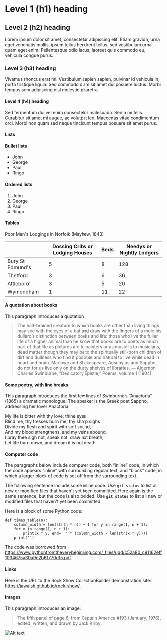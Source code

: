 # Level 1 (h1) heading

## Level 2 (h2) heading

Lorem ipsum dolor sit amet, consectetur adipiscing elit. Etiam gravida, urna eget venenatis mollis, ipsum tellus hendrerit tellus, sed vestibulum urna quam eget enim. Pellentesque odio lacus, laoreet quis commodo eu, vehicula congue purus.

### Level 3 (h3) heading

Vivamus rhoncus erat mi. Vestibulum sapien sapien, pulvinar id vehicula in, porta tristique ligula. Sed commodo diam sit amet dui posuere luctus. Morbi tempus sem adipiscing nisl molestie pharetra.

#### Level 4 (h4) heading

Sed fermentum dui vel enim consectetur malesuada. Sed a mi felis. Curabitur sit amet mi augue, ac volutpat leo. Maecenas vitae condimentum orci. Morbi non quam sed neque tincidunt tempus posuere sit amet purus.

#### Lists

#### Bullet lists

- John
- George
- Paul
- Ringo

#### Ordered lists

1. John
2. George
3. Paul
4. Ringo

#### Tables

Poor Man's Lodgings in Norfolk (Mayhew, 1843)

| | Dossing Cribs or Lodging Houses |	Beds |	Needys or Nightly Lodgers |
|---|---|---|---|
| Bury St Edmund's|	5|	8|	128|
|Thetford|	3|	6|	36|
|Attleboro'|	3|	5|	20|
|Wymondham|	1|	11|	22|


#### A quotation about books

This paragraph introduces a quotation:


> The half-brained creature to whom books are other than living things may see with the eyes of a bat and draw with the fingers of a mole his dullard’s distinction between books and life: those who live the fuller life of a higher animal than he know that books are to poets as much part of that life as pictures are to painters or as music is to musicians, dead matter though they may be to the spiritually still-born children of dirt and dullness who find it possible and natural to live while dead in heart and brain. Marlowe and Shakespeare, Aeschylus and Sappho, do not for us live only on the dusty shelves of libraries.
— Algernon Charles Swinburne, “Dedicatory Epistle,” Poems, volume 1 (1904).


#### Some poetry, with line breaks

This paragraph introduces the first few lines of Swinburne’s “Anactoria” (1865) a dramatic monologue. The speaker is the Greek poet Sappho, addressing her lover Anactoria:

My life is bitter with thy love; thine eyes  
Blind me, thy tresses burn me, thy sharp sighs  
Divide my flesh and spirit with soft sound,  
And my blood strengthens, and my veins abound.  
I pray thee sigh not, speak not, draw not breath;  
Let life burn down, and dream it is not death.

#### Computer code

The paragraphs below include computer code, both “inline” code, in which the code appears “inline” with surrounding regular text, and “block” code, in which a larger block of code is set off from the surrounding text.

The following sentence include some inline code. Use `git status` to list all new or modified files that haven't yet been committed. Here again is the same sentence, but the code is also bolded. Use **`git status`** to list all new or modified files that haven't yet been committed.

Here is a block of some Python code:

```
def times_table(n):
    column_width = len(str(n * n)) + 1 for y in range(1, n + 1):
    for x in range(1, n + 1):
        print(x * y, end=' ' * (column_width - len(str(x * y))))
    print('')
```

The code was borrowed from https://www.pythonfromtheverybeginning.com/_files/ugd/c52a80_c91162eff1034675a30a9e2b61770df5.pdf.

#### Links

Here is the URL to the Rock Show CollectionBuilder demonstration site: https://jawalsh.github.io/rock-show/.

#### Images

This paragraph introduces an image:

> The fifth panel of page 6, from Captain America #193 (January, 1976), edited, written, and drawn by Jack Kirby.

![Alt text](https://dhq.digitalhumanities.org/vol/6/1/000117/resources/images/walsh_2012_figure06.jpg)
